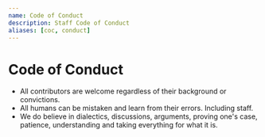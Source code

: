 ```yaml
---
name: Code of Conduct
description: Staff Code of Conduct
aliases: [coc, conduct]
---
```


# Code of Conduct

- All contributors are welcome regardless of their background or convictions.
- All humans can be mistaken and learn from their errors. Including staff.
- We do believe in dialectics, discussions, arguments, proving one's case, patience, understanding and taking everything for what it is.

